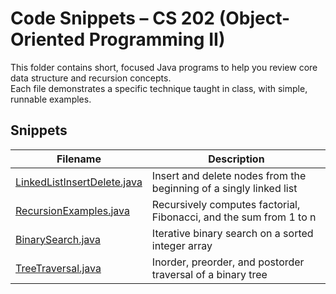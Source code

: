 # Code Snippets – CS 202 (Object-Oriented Programming II)

This folder contains short, focused Java programs to help you review core data structure and recursion concepts.  
Each file demonstrates a specific technique taught in class, with simple, runnable examples.



## Snippets

| Filename | Description |
|----------|-------------|
| [LinkedListInsertDelete.java](./LinkedListInsertDelete.java) | Insert and delete nodes from the beginning of a singly linked list |
| [RecursionExamples.java](./RecursionExamples.java) | Recursively computes factorial, Fibonacci, and the sum from 1 to n |
| [BinarySearch.java](./BinarySearch.java) | Iterative binary search on a sorted integer array |
| [TreeTraversal.java](./TreeTraversal.java) | Inorder, preorder, and postorder traversal of a binary tree |

